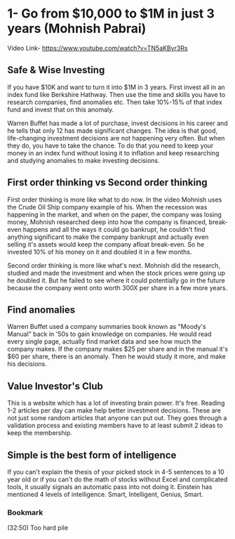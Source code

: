 # 1- Go from $10,000 to $1M in just 3 years (Mohnish Pabrai)

Video Link- https://www.youtube.com/watch?v=TN5aKByr3Rs


## Safe & Wise Investing

If you have $10K and want to turn it into $1M in 3 years. First invest all in an index fund like Berkshire Hathway. Then use the time and skills you have to research companies, find anomalies etc. Then take 10%-15% of that index fund and invest that on this anomaly. 

Warren Buffet has made a lot of purchase, invest decisions in his career and he tells that only 12 has made significant changes. The idea is that good, life-changing investment decisions are not happening very often. But when they do, you have to take the chance. To do that you need to keep your money in an index fund without losing it to inflation and keep researching and studying anomalies to make investing decisions.


## First order thinking vs Second order thinking

First order thinking is more like what to do now. In the video Mohnish uses the Crude Oil Ship company example of his. When the recession was happening in the market, and when on the paper, the company was losing money, Mohnish researched deep into how the company is financed, break-even happens and all the ways it could go bankrupt, he couldn't find anything significant to make the company bankrupt and actually even selling it's assets would keep the company afloat break-even. So he invested 10% of his money on it and doubled it in a few months.

Second order thinking is more like what's next. Mohnish did the research, studied and made the investment and when the stock prices were going up he doubled it. But he failed to see where it could potentially go in the future because the company went onto worth 300X per share in a few more years.


## Find anomalies

Warren Buffet used a company summaries book known as "Moody's Manual" back in '50s to gain knowledge on companies. He would read every single page, actually find market data and see how much the company makes. If the company makes $25 per share and in the manual it's $60 per share, there is an anomaly. Then he would study it more, and make his decisions.


## Value Investor's Club

This is a website which has a lot of investing brain power. It's free. Reading 1-2 articles per day can make help better investment decisions. These are not just some random articles that anyone can put out. They goes through a validation process and existing members have to at least submit 2 ideas to keep the membership.


## Simple is the best form of intelligence

If you can't explain the thesis of your picked stock in 4-5 sentences to a 10 year old or if you can't do the math of stocks without Excel and complicated tools, it usually signals an automatic pass into not doing it. Einstein has mentioned 4 levels of intelligence. Smart, Intelligent, Genius, Smart.





### Bookmark

(32:50) Too hard pile



